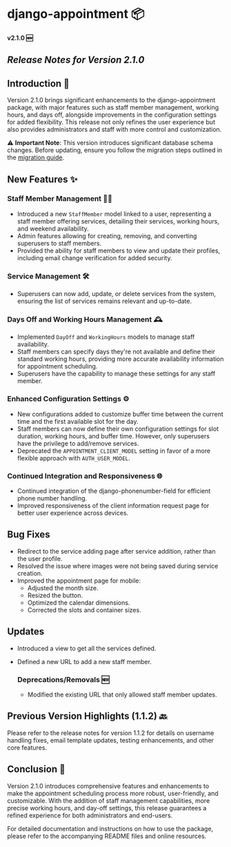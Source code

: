 # django-appointment 📦

**v2.1.0 🆕**

## ___Release Notes for Version 2.1.0___

## Introduction 📜

Version 2.1.0 brings significant enhancements to the django-appointment package, with major features such as staff
member management, working hours, and days off, alongside improvements in the configuration settings for added
flexibility. This release not only refines the user experience but also provides administrators and staff with more
control and customization.

⚠️ **Important Note**: This version introduces significant database schema changes. Before updating, ensure you follow
the migration steps outlined in
the [migration guide](https://github.com/adamspd/django-appointment/tree/main/migration_guide_v2.1.0.md).

## New Features ✨

### Staff Member Management 🧑‍💼

- Introduced a new `StaffMember` model linked to a user, representing a staff member offering services, detailing their
  services, working hours, and weekend availability.
- Admin features allowing for creating, removing, and converting superusers to staff members.
- Provided the ability for staff members to view and update their profiles, including email change verification for
  added security.

### Service Management 🛠

- Superusers can now add, update, or delete services from the system, ensuring the list of services remains relevant and
  up-to-date.

### Days Off and Working Hours Management 🕰

- Implemented `DayOff` and `WorkingHours` models to manage staff availability.
- Staff members can specify days they're not available and define their standard working hours, providing more accurate
  availability information for appointment scheduling.
- Superusers have the capability to manage these settings for any staff member.

### Enhanced Configuration Settings ⚙️

- New configurations added to customize buffer time between the current time and the first available slot for the day.
- Staff members can now define their own configuration settings for slot duration, working hours, and buffer time.
  However, only superusers have the privilege to add/remove services.
- Deprecated the `APPOINTMENT_CLIENT_MODEL` setting in favor of a more flexible approach with `AUTH_USER_MODEL`.

### Continued Integration and Responsiveness 🌐

- Continued integration of the django-phonenumber-field for efficient phone number handling.
- Improved responsiveness of the client information request page for better user experience across devices.

## Bug Fixes

- Redirect to the service adding page after service addition, rather than the user profile.
- Resolved the issue where images were not being saved during service creation.
- Improved the appointment page for mobile:
  - Adjusted the month size.
  - Resized the button.
  - Optimized the calendar dimensions.
  - Corrected the slots and container sizes.

## Updates

- Introduced a view to get all the services defined.
- Defined a new URL to add a new staff member. 

  ### Deprecations/Removals 🆕
  - Modified the existing URL that only allowed staff member updates.

## Previous Version Highlights (1.1.2) 🔙

Please refer to the release notes for version 1.1.2 for details on username handling fixes, email template updates,
testing enhancements, and other core features.

## Conclusion 🎉

Version 2.1.0 introduces comprehensive features and enhancements to make the appointment scheduling process more robust,
user-friendly, and customizable. With the addition of staff management capabilities, more precise working hours, and
day-off settings, this release guarantees a refined experience for both administrators and end-users.

For detailed documentation and instructions on how to use the package, please refer to the accompanying README files and
online resources.
